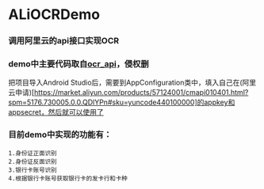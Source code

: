 # ALiOCRDemo
### 调用阿里云的api接口实现OCR

### demo中主要代码取自[ocr_api](https://github.com/wangcui102300/ocr_api)，侵权删

把项目导入Android Studio后，需要到AppConfiguration类中，填入自己在(阿里云申请)[https://market.aliyun.com/products/57124001/cmapi010401.html?spm=5176.730005.0.0.QDlYPn#sku=yuncode440100000]的appkey和appsecret，然后就可以使用了

### 目前demo中实现的功能有：
    1.身份证正面识别
    2.身份证反面识别
    3.银行卡账号识别
    4.根据银行卡账号获取银行卡的发卡行和卡种

